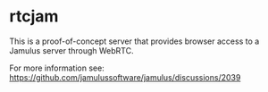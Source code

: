 # rtcjam

This is a proof-of-concept server that provides browser access to a Jamulus server through WebRTC.

For more information see: <https://github.com/jamulussoftware/jamulus/discussions/2039>
